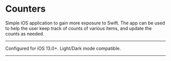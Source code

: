 # Counters
Simple iOS application to gain more exposure to Swift. The app can be used to help the user keep track of counts of various items, and update the counts as needed.
- - - -

Configured for iOS 13.0+. Light/Dark mode compatible.

- - - -
